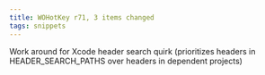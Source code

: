 ```yaml
---
title: WOHotKey r71, 3 items changed
tags: snippets
---
```


Work around for Xcode header search quirk (prioritizes headers in HEADER\_SEARCH\_PATHS over headers in dependent projects)

